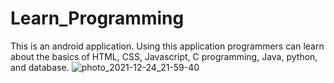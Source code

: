 # Learn_Programming
This is an android application. Using this application programmers can learn about the basics of HTML, CSS, Javascript, C programming, Java, python, and database.
![photo_2021-12-24_21-59-40](https://user-images.githubusercontent.com/96625393/147363474-152ee944-d6f6-4230-b806-265033225b1b.jpg)
